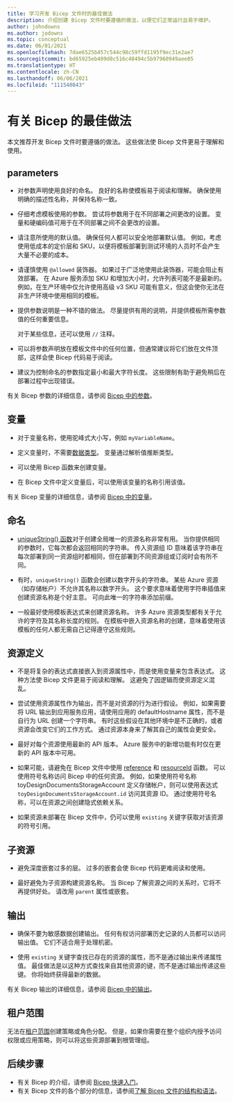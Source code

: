 ```yaml
---
title: 学习开发 Bicep 文件时的最佳做法
description: 介绍创建 Bicep 文件时要遵循的做法，以便它们正常运行且易于维护。
author: johndowns
ms.author: jodowns
ms.topic: conceptual
ms.date: 06/01/2021
ms.openlocfilehash: 7dae6525b457c544c98c59ffd1195f9ec31e2ae7
ms.sourcegitcommit: bd65925eb409d0c516c48494c5b97960949aee05
ms.translationtype: HT
ms.contentlocale: zh-CN
ms.lasthandoff: 06/06/2021
ms.locfileid: "111540843"
---
```

# <a name="best-practices-for-bicep"></a>有关 Bicep 的最佳做法

本文推荐开发 Bicep 文件时要遵循的做法。 这些做法使 Bicep 文件更易于理解和使用。

## <a name="parameters"></a>parameters

* 对参数声明使用良好的命名。 良好的名称使模板易于阅读和理解。 确保使用明确的描述性名称，并保持名称一致。

* 仔细考虑模板使用的参数。 尝试将参数用于在不同部署之间更改的设置。 变量和硬编码值可用于在不同部署之间不会更改的设置。

* 请注意所使用的默认值。 确保任何人都可以安全地部署默认值。 例如，考虑使用低成本的定价层和 SKU，以便将模板部署到测试环境的人员时不会产生大量不必要的成本。

* 请谨慎使用 `@allowed` 装饰器。 如果过于广泛地使用此装饰器，可能会阻止有效部署。 在 Azure 服务添加 SKU 和增加大小时，允许列表可能不是最新的。 例如，在生产环境中仅允许使用高级 v3 SKU 可能有意义，但这会使你无法在非生产环境中使用相同的模板。

* 提供参数说明是一种不错的做法。 尽量提供有用的说明，并提供模板所需参数值的任何重要信息。

  对于某些信息，还可以使用 `//` 注释。

* 可以将参数声明放在模板文件中的任何位置，但通常建议将它们放在文件顶部，这样会使 Bicep 代码易于阅读。

* 建议为控制命名的参数指定最小和最大字符长度。 这些限制有助于避免稍后在部署过程中出现错误。

有关 Bicep 参数的详细信息，请参阅 [Bicep 中的参数](parameters.md)。

## <a name="variables"></a>变量

* 对于变量名称，使用驼峰式大小写，例如 `myVariableName`。

* 定义变量时，不需要[数据类型](data-types.md)。 变量通过解析值推断类型。

* 可以使用 Bicep 函数来创建变量。

* 在 Bicep 文件中定义变量后，可以使用该变量的名称引用该值。

有关 Bicep 变量的详细信息，请参阅 [Bicep 中的变量](variables.md)。

## <a name="naming"></a>命名

* [uniqueString() 函数](bicep-functions-string.md#uniquestring)对于创建全局唯一的资源名称非常有用。 当你提供相同的参数时，它每次都会返回相同的字符串。 传入资源组 ID 意味着该字符串在每次部署到同一资源组时都相同，但在部署到不同资源组或订阅时会有所不同。

* 有时，`uniqueString()` 函数会创建以数字开头的字符串。 某些 Azure 资源（如存储帐户）不允许其名称以数字开头。 这个要求意味着使用字符串插值来创建资源名称是个好主意。 可向此唯一的字符串添加前缀。

* 一般最好使用模板表达式来创建资源名称。 许多 Azure 资源类型都有关于允许的字符及其名称长度的规则。 在模板中嵌入资源名称的创建，意味着使用该模板的任何人都无需自己记得遵守这些规则。

## <a name="resource-definitions"></a>资源定义

* 不是将复杂的表达式直接嵌入到资源属性中，而是使用变量来包含表达式。 这种方法使 Bicep 文件更易于阅读和理解。 这避免了因逻辑而使资源定义混乱。

* 尝试使用资源属性作为输出，而不是对资源的行为进行假设。 例如，如果需要将 URL 输出到应用服务应用，请使用应用的 defaultHostname 属性，而不是自行为 URL 创建一个字符串。 有时这些假设在其他环境中是不正确的，或者资源会改变它们的工作方式。 通过资源本身来了解其自己的属性会更安全。

* 最好对每个资源使用最新的 API 版本。 Azure 服务中的新增功能有时仅在更新的 API 版本中可用。

* 如果可能，请避免在 Bicep 文件中使用 [reference](./bicep-functions-resource.md#reference) 和 [resourceId](./bicep-functions-resource.md#resourceid) 函数。 可以使用符号名称访问 Bicep 中的任何资源。 例如，如果使用符号名称 toyDesignDocumentsStorageAccount 定义存储帐户，则可以使用表达式 `toyDesignDocumentsStorageAccount.id` 访问其资源 ID。 通过使用符号名称，可以在资源之间创建隐式依赖关系。

* 如果资源未部署在 Bicep 文件中，仍可以使用 `existing` 关键字获取对该资源的符号引用。

## <a name="child-resources"></a>子资源

* 避免深度嵌套过多的层。 过多的嵌套会使 Bicep 代码更难阅读和使用。

* 最好避免为子资源构建资源名称。 当 Bicep 了解资源之间的关系时，它将不再提供好处。 请改用 `parent` 属性或嵌套。

## <a name="outputs"></a>输出

* 确保不要为敏感数据创建输出。 任何有权访问部署历史记录的人员都可以访问输出值。 它们不适合用于处理机密。

* 使用 `existing` 关键字查找已存在的资源的属性，而不是通过输出来传递属性值。 最佳做法是以这种方式查找来自其他资源的键，而不是通过输出传递这些键。 你将始终获得最新的数据。

有关 Bicep 输出的详细信息，请参阅 [Bicep 中的输出](outputs.md)。

## <a name="tenant-scopes"></a>租户范围

无法在[租户范围](deploy-to-tenant.md)创建策略或角色分配。 但是，如果你需要在整个组织内授予访问权限或应用策略，则可以将这些资源部署到根管理组。

## <a name="next-steps"></a>后续步骤

* 有关 Bicep 的介绍，请参阅 [Bicep 快速入门](quickstart-create-bicep-use-visual-studio-code.md)。
* 有关 Bicep 文件的各个部分的信息，请参阅[了解 Bicep 文件的结构和语法](file.md)。
